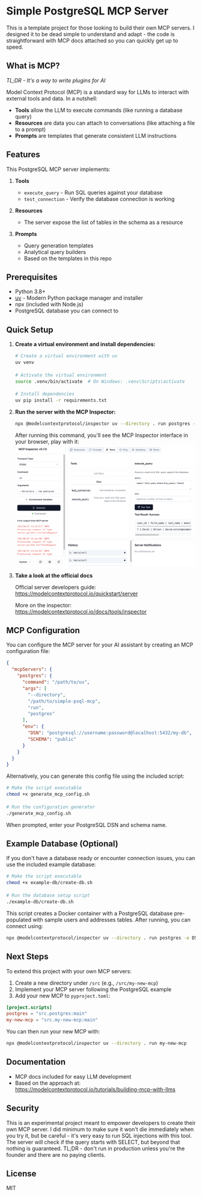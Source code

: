 # Simple PostgreSQL MCP Server

This is a template project for those looking to build their own MCP servers. I designed it to be dead simple to understand and adapt - the code is straightforward with MCP docs attached so you can quickly get up to speed.

## What is MCP?

*TL;DR - It's a way to write plugins for AI*

Model Context Protocol (MCP) is a standard way for LLMs to interact with external tools and data. In a nutshell:

- **Tools** allow the LLM to execute commands (like running a database query)
- **Resources** are data you can attach to conversations (like attaching a file to a prompt)
- **Prompts** are templates that generate consistent LLM instructions

## Features

This PostgreSQL MCP server implements:

1. **Tools**
   - `execute_query` - Run SQL queries against your database
   - `test_connection` - Verify the database connection is working

2. **Resources**
   - The server expose the list of tables in the schema as a resource

3. **Prompts**
   - Query generation templates
   - Analytical query builders
   - Based on the templates in this repo

## Prerequisites

- Python 3.8+
- [uv](https://github.com/astral-sh/uv) - Modern Python package manager and installer
- npx (included with Node.js)
- PostgreSQL database you can connect to

## Quick Setup

1. **Create a virtual environment and install dependencies:**
   ```bash
   # Create a virtual environment with uv
   uv venv
   
   # Activate the virtual environment
   source .venv/bin/activate  # On Windows: .venv\Scripts\activate
   
   # Install dependencies
   uv pip install -r requirements.txt
   ```

2. **Run the server with the MCP Inspector:**
   ```bash
   npx @modelcontextprotocol/inspector uv --directory . run postgres -e DSN=postgresql://username:password@hostname:port/database -e SCHEMA=public
   ```

   After running this command, you'll see the MCP Inspector interface in your browser, play with it:
   ![MCP Inspector Interface](inspector-screenshot.png)
3. **Take a look at the official docs**

   Official server developers guide: https://modelcontextprotocol.io/quickstart/server

   More on the inspector: https://modelcontextprotocol.io/docs/tools/inspector

## MCP Configuration

You can configure the MCP server for your AI assistant by creating an MCP configuration file:

```json
{
  "mcpServers": {
    "postgres": {
      "command": "/path/to/uv",
      "args": [
        "--directory",
        "/path/to/simple-psql-mcp",
        "run",
        "postgres"
      ],
      "env": {
        "DSN": "postgresql://username:password@localhost:5432/my-db",
        "SCHEMA": "public"
      }
    }
  }
}
```

Alternatively, you can generate this config file using the included script:

```bash
# Make the script executable
chmod +x generate_mcp_config.sh

# Run the configuration generator
./generate_mcp_config.sh
```

When prompted, enter your PostgreSQL DSN and schema name.

## Example Database (Optional)

If you don't have a database ready or encounter connection issues, you can use the included example database:

```bash
# Make the script executable
chmod +x example-db/create-db.sh

# Run the database setup script
./example-db/create-db.sh
```

This script creates a Docker container with a PostgreSQL database pre-populated with sample users and addresses tables. After running, you can connect using:

```bash
npx @modelcontextprotocol/inspector uv --directory . run postgres -e DSN=postgresql://postgres:postgres@localhost:5432/user_database -e SCHEMA=public
```

## Next Steps

To extend this project with your own MCP servers:

1. Create a new directory under `/src` (e.g., `/src/my-new-mcp`)
2. Implement your MCP server following the PostgreSQL example
3. Add your new MCP to `pyproject.toml`:

```toml
[project.scripts]
postgres = "src.postgres:main"
my-new-mcp = "src.my-new-mcp:main"
```

You can then run your new MCP with:

```bash
npx @modelcontextprotocol/inspector uv --directory . run my-new-mcp
```

## Documentation

- MCP docs included for easy LLM development
- Based on the approach at: https://modelcontextprotocol.io/tutorials/building-mcp-with-llms

## Security

This is an experimental project meant to empower developers to create their own MCP server. I did minimum to make sure it won't die immediately when you try it, but be careful - it's very easy to run SQL injections with this tool. The server will check if the query starts with SELECT, but beyond that nothing is guaranteed. TL;DR - don't run in production unless you're the founder and there are no paying clients.

## License

MIT